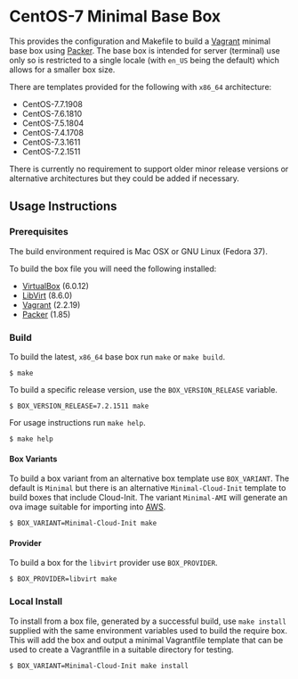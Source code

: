 # CentOS-7 Minimal Base Box

This provides the configuration and Makefile to build a [Vagrant](https://www.vagrantup.com) minimal base box using [Packer](https://www.packer.io). The base box is intended for server (terminal) use only so is restricted to a single locale (with `en_US` being the default) which allows for a smaller box size.

There are templates provided for the following with `x86_64` architecture:
- CentOS-7.7.1908
- CentOS-7.6.1810
- CentOS-7.5.1804
- CentOS-7.4.1708
- CentOS-7.3.1611
- CentOS-7.2.1511

There is currently no requirement to support older minor release versions or alternative architectures but they could be added if necessary.

## Usage Instructions

### Prerequisites

The build environment required is Mac OSX or GNU Linux (Fedora 37).

To build the box file you will need the following installed:

- [VirtualBox](https://www.virtualbox.org) (6.0.12)
- [LibVirt](https://libvirt.org) (8.6.0)
- [Vagrant](https://www.vagrantup.com) (2.2.19)
- [Packer](https://www.packer.io) (1.85)

### Build

To build the latest, `x86_64` base box run `make` or `make build`.

```
$ make
```

To build a specific release version, use the `BOX_VERSION_RELEASE` variable.

```
$ BOX_VERSION_RELEASE=7.2.1511 make
```

For usage instructions run `make help`.

```
$ make help
```

#### Box Variants

To build a box variant from an alternative box template use `BOX_VARIANT`. The default is `Minimal` but there is an alternative `Minimal-Cloud-Init` template to build boxes that include Cloud-Init. The variant `Minimal-AMI` will generate an ova image suitable for importing into [AWS](https://aws.amazon.com/).

```
$ BOX_VARIANT=Minimal-Cloud-Init make
```

#### Provider

To build a box for the `libvirt` provider use `BOX_PROVIDER`.

```
$ BOX_PROVIDER=libvirt make
```

### Local Install

To install from a box file, generated by a successful build, use `make install` supplied with the same environment variables used to build the require box. This will add the box and output a minimal Vagrantfile template that can be used to create a Vagrantfile in a suitable directory for testing.

```
$ BOX_VARIANT=Minimal-Cloud-Init make install
```
